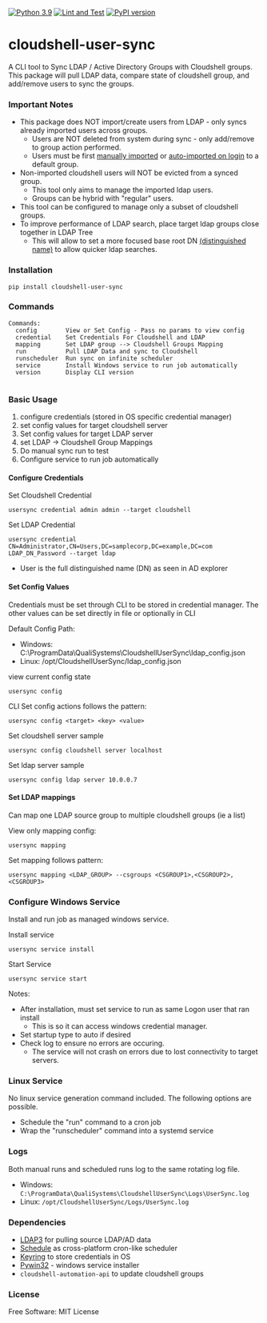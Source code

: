 [![Python 3.9](https://img.shields.io/badge/python-3.9-blue.svg)](https://www.python.org/downloads/release/python/)
[![Lint and Test](https://github.com/QualiSystemsLab/cloudshell-user-sync/actions/workflows/lint-test.yml/badge.svg)](https://github.com/QualiSystemsLab/cloudshell-user-sync/actions/workflows/lint-test.yml)
[![PyPI version](https://badge.fury.io/py/cloudshell-user-sync.svg)](https://badge.fury.io/py/cloudshell-user-sync)

# cloudshell-user-sync

A CLI tool to Sync LDAP / Active Directory Groups with Cloudshell groups.
This package will pull LDAP data, compare state of cloudshell group, and add/remove users to sync the groups.

### Important Notes 

- This package does NOT import/create users from LDAP - only syncs already imported users across groups.
  - Users are NOT deleted from system during sync - only add/remove to group action performed.
  - Users must be first [manually imported](https://help.quali.com/Online%20Help/0.0/Portal/Content/Admn/AD-Imprt-Usrs-frm-AD-grp-file.htm) or [auto-imported on login](https://help.quali.com/Online%20Help/0.0/Portal/Content/Admn/AD-Intg-Auto-Imprt.htm?tocpath=CloudShell%20Administration%7CCloudShell%20Identity%20Management%7CAccess%20Control%20and%20Authentication%7CActive%20Directory%20Integration%7C_____1) to a default group.
- Non-imported cloudshell users will NOT be evicted from a synced group.
  - This tool only aims to manage the imported ldap users.
  - Groups can be hybrid with "regular" users. 
- This tool can be configured to manage only a subset of cloudshell groups.
- To improve performance of LDAP search, place target ldap groups close together in LDAP Tree
  - This will allow to set a more focused base root DN [(distinguished name)](https://learn.microsoft.com/en-us/previous-versions/windows/desktop/ldap/distinguished-names) to allow quicker ldap searches.


### Installation
```commandline
pip install cloudshell-user-sync
```

### Commands
```commandline
Commands:
  config        View or Set Config - Pass no params to view config
  credential    Set Credentials For Cloudshell and LDAP
  mapping       Set LDAP group --> Cloudshell Groups Mapping
  run           Pull LDAP Data and sync to Cloudshell
  runscheduler  Run sync on infinite scheduler
  service       Install Windows service to run job automatically
  version       Display CLI version
 
```
### Basic Usage
1. configure credentials (stored in OS specific credential manager)
2. set config values for target cloudshell server
3. Set config values for target LDAP server
4. set LDAP -> Cloudshell Group Mappings
5. Do manual sync run to test 
6. Configure service to run job automatically

#### Configure Credentials
Set Cloudshell Credential
```commandline
usersync credential admin admin --target cloudshell
```
Set LDAP Credential
```commandline
usersync credential CN=Administrator,CN=Users,DC=samplecorp,DC=example,DC=com LDAP_DN_Password --target ldap
```
- User is the full distinguished name (DN) as seen in AD explorer 


#### Set Config Values
Credentials must be set through CLI to be stored in credential manager. 
The other values can be set directly in file or optionally in CLI

Default Config Path:
- Windows: C:\ProgramData\QualiSystems\CloudshellUserSync\ldap_config.json
- Linux: /opt/CloudshellUserSync/ldap_config.json

view current config state
```commandline
usersync config
```

CLI Set config actions follows the pattern:
```
usersync config <target> <key> <value>
```

Set cloudshell server sample
```commandline
usersync config cloudshell server localhost
```
Set ldap server sample
```commandline
usersync config ldap server 10.0.0.7
```

#### Set LDAP mappings
Can map one LDAP source group to multiple cloudshell groups (ie a list)

View only mapping config:
```commandline
usersync mapping
```

Set mapping follows pattern:
```commandline
usersync mapping <LDAP_GROUP> --csgroups <CSGROUP1>,<CSGROUP2>,<CSGROUP3>
```

### Configure Windows Service
Install and run job as managed windows service.

Install service
```commandline
usersync service install
```

Start Service
```commandline
usersync service start
```

Notes:
- After installation, must set service to run as same Logon user that ran install
  - This is so it can access windows credential manager.
- Set startup type to auto if desired
- Check log to ensure no errors are occuring. 
  - The service will not crash on errors due to lost connectivity to target servers. 


### Linux Service
No linux service generation command included. The following options are possible.
- Schedule the "run" command to a cron job
- Wrap the "runscheduler" command into a systemd service

### Logs
Both manual runs and scheduled runs log to the same rotating log file.

- Windows:
`C:\ProgramData\QualiSystems\CloudshellUserSync\Logs\UserSync.log`
- Linux:
`/opt/CloudshellUserSync/Logs/UserSync.log`

### Dependencies
- [LDAP3](https://github.com/cannatag/ldap3) for pulling source LDAP/AD data
- [Schedule](https://github.com/dbader/schedule) as cross-platform cron-like scheduler
- [Keyring](https://github.com/philipn/python-keyring-lib) to store credentials in OS
- [Pywin32](https://github.com/mhammond/pywin32) - windows service installer
- `cloudshell-automation-api` to update cloudshell groups

### License

Free Software: MIT License